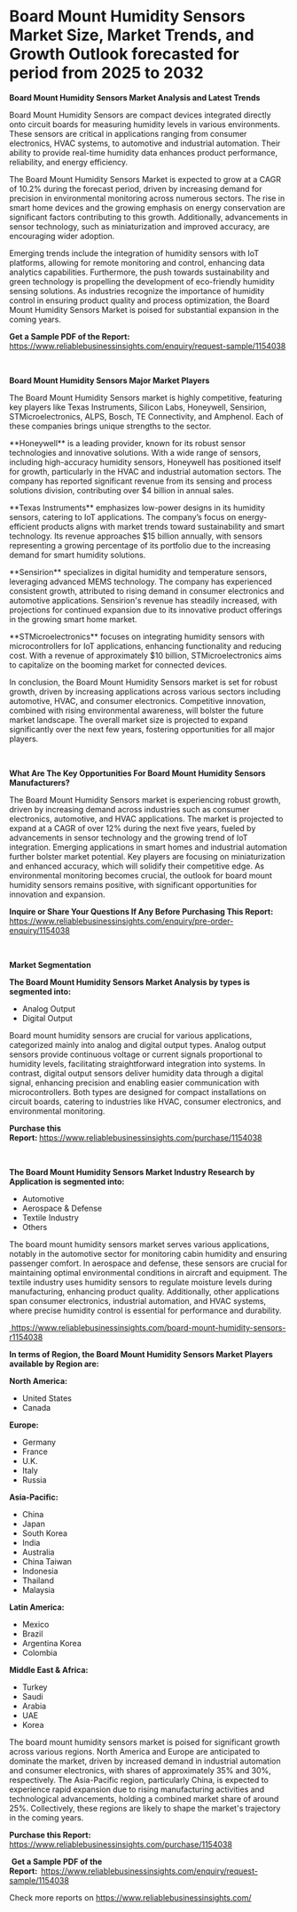 <p><h1>Board Mount Humidity Sensors Market Size, Market Trends, and Growth Outlook forecasted for period from 2025 to 2032</h1></p><p><strong>Board Mount Humidity Sensors Market Analysis and Latest Trends</strong></p>
<p><p>Board Mount Humidity Sensors are compact devices integrated directly onto circuit boards for measuring humidity levels in various environments. These sensors are critical in applications ranging from consumer electronics, HVAC systems, to automotive and industrial automation. Their ability to provide real-time humidity data enhances product performance, reliability, and energy efficiency.</p><p>The Board Mount Humidity Sensors Market is expected to grow at a CAGR of 10.2% during the forecast period, driven by increasing demand for precision in environmental monitoring across numerous sectors. The rise in smart home devices and the growing emphasis on energy conservation are significant factors contributing to this growth. Additionally, advancements in sensor technology, such as miniaturization and improved accuracy, are encouraging wider adoption.</p><p>Emerging trends include the integration of humidity sensors with IoT platforms, allowing for remote monitoring and control, enhancing data analytics capabilities. Furthermore, the push towards sustainability and green technology is propelling the development of eco-friendly humidity sensing solutions. As industries recognize the importance of humidity control in ensuring product quality and process optimization, the Board Mount Humidity Sensors Market is poised for substantial expansion in the coming years.</p></p>
<p><strong>Get a Sample PDF of the Report:&nbsp;</strong> <a href="https://www.reliablebusinessinsights.com/enquiry/request-sample/1154038?utm_campaign=3133&utm_medium=2&utm_source=Github&utm_content=ia&utm_term=07042025&utm_id=board-mount-humidity-sensors">https://www.reliablebusinessinsights.com/enquiry/request-sample/1154038</a></p>
<p>&nbsp;</p>
<p><strong>Board Mount Humidity Sensors Major Market Players</strong></p>
<p><p>The Board Mount Humidity Sensors market is highly competitive, featuring key players like Texas Instruments, Silicon Labs, Honeywell, Sensirion, STMicroelectronics, ALPS, Bosch, TE Connectivity, and Amphenol. Each of these companies brings unique strengths to the sector.</p><p>**Honeywell** is a leading provider, known for its robust sensor technologies and innovative solutions. With a wide range of sensors, including high-accuracy humidity sensors, Honeywell has positioned itself for growth, particularly in the HVAC and industrial automation sectors. The company has reported significant revenue from its sensing and process solutions division, contributing over $4 billion in annual sales.</p><p>**Texas Instruments** emphasizes low-power designs in its humidity sensors, catering to IoT applications. The company’s focus on energy-efficient products aligns with market trends toward sustainability and smart technology. Its revenue approaches $15 billion annually, with sensors representing a growing percentage of its portfolio due to the increasing demand for smart humidity solutions.</p><p>**Sensirion** specializes in digital humidity and temperature sensors, leveraging advanced MEMS technology. The company has experienced consistent growth, attributed to rising demand in consumer electronics and automotive applications. Sensirion's revenue has steadily increased, with projections for continued expansion due to its innovative product offerings in the growing smart home market.</p><p>**STMicroelectronics** focuses on integrating humidity sensors with microcontrollers for IoT applications, enhancing functionality and reducing cost. With a revenue of approximately $10 billion, STMicroelectronics aims to capitalize on the booming market for connected devices.</p><p>In conclusion, the Board Mount Humidity Sensors market is set for robust growth, driven by increasing applications across various sectors including automotive, HVAC, and consumer electronics. Competitive innovation, combined with rising environmental awareness, will bolster the future market landscape. The overall market size is projected to expand significantly over the next few years, fostering opportunities for all major players.</p></p>
<p>&nbsp;</p>
<p><strong>What Are The Key Opportunities For Board Mount Humidity Sensors Manufacturers?</strong></p>
<p><p>The Board Mount Humidity Sensors market is experiencing robust growth, driven by increasing demand across industries such as consumer electronics, automotive, and HVAC applications. The market is projected to expand at a CAGR of over 12% during the next five years, fueled by advancements in sensor technology and the growing trend of IoT integration. Emerging applications in smart homes and industrial automation further bolster market potential. Key players are focusing on miniaturization and enhanced accuracy, which will solidify their competitive edge. As environmental monitoring becomes crucial, the outlook for board mount humidity sensors remains positive, with significant opportunities for innovation and expansion.</p></p>
<p><strong>Inquire or Share Your Questions If Any Before Purchasing This Report:</strong> <a href="https://www.reliablebusinessinsights.com/enquiry/pre-order-enquiry/1154038?utm_campaign=3133&utm_medium=2&utm_source=Github&utm_content=ia&utm_term=07042025&utm_id=board-mount-humidity-sensors">https://www.reliablebusinessinsights.com/enquiry/pre-order-enquiry/1154038</a></p>
<p>&nbsp;</p>
<p><strong>Market Segmentation</strong></p>
<p><strong>The Board Mount Humidity Sensors Market Analysis by types is segmented into:</strong></p>
<p><ul><li>Analog Output</li><li>Digital Output</li></ul></p>
<p><p>Board mount humidity sensors are crucial for various applications, categorized mainly into analog and digital output types. Analog output sensors provide continuous voltage or current signals proportional to humidity levels, facilitating straightforward integration into systems. In contrast, digital output sensors deliver humidity data through a digital signal, enhancing precision and enabling easier communication with microcontrollers. Both types are designed for compact installations on circuit boards, catering to industries like HVAC, consumer electronics, and environmental monitoring.</p></p>
<p><strong>Purchase this Report:&nbsp;</strong><a href="https://www.reliablebusinessinsights.com/purchase/1154038?utm_campaign=3133&utm_medium=2&utm_source=Github&utm_content=ia&utm_term=07042025&utm_id=board-mount-humidity-sensors">https://www.reliablebusinessinsights.com/purchase/1154038</a></p>
<p>&nbsp;</p>
<p><strong>The Board Mount Humidity Sensors Market Industry Research by Application is segmented into:</strong></p>
<p><ul><li>Automotive</li><li>Aerospace & Defense</li><li>Textile Industry</li><li>Others</li></ul></p>
<p><p>The board mount humidity sensors market serves various applications, notably in the automotive sector for monitoring cabin humidity and ensuring passenger comfort. In aerospace and defense, these sensors are crucial for maintaining optimal environmental conditions in aircraft and equipment. The textile industry uses humidity sensors to regulate moisture levels during manufacturing, enhancing product quality. Additionally, other applications span consumer electronics, industrial automation, and HVAC systems, where precise humidity control is essential for performance and durability.</p></p>
<p><a href="https://www.reliablebusinessinsights.com/board-mount-humidity-sensors-r1154038?utm_campaign=3133&utm_medium=2&utm_source=Github&utm_content=ia&utm_term=07042025&utm_id=board-mount-humidity-sensors">&nbsp;https://www.reliablebusinessinsights.com/board-mount-humidity-sensors-r1154038</a></p>
<p><strong>In terms of Region, the Board Mount Humidity Sensors Market Players available by Region are:</strong></p>
<p>
    <p> <strong> North America: </strong>
        <ul>
            <li>United States</li>
            <li>Canada</li>
        </ul>
        </p> 
    <p> <strong> Europe: </strong>
        <ul>
            <li>Germany</li>
            <li>France</li>
            <li>U.K.</li>
            <li>Italy</li>
            <li>Russia</li>
        </ul>
        </p> 
    <p> <strong> Asia-Pacific: </strong>
        <ul>
            <li>China</li>
            <li>Japan</li>
            <li>South Korea</li>
            <li>India</li>
            <li>Australia</li>
            <li>China Taiwan</li>
            <li>Indonesia</li>
            <li>Thailand</li>
            <li>Malaysia</li>
        </ul>
        </p> 
    <p> <strong> Latin America: </strong>
        <ul>
            <li>Mexico</li>
            <li>Brazil</li>
            <li>Argentina Korea</li>
            <li>Colombia</li>
        </ul>
        </p> 
    <p> <strong> Middle East & Africa: </strong>
        <ul>
            <li>Turkey</li>
            <li>Saudi</li>
            <li>Arabia</li>
            <li>UAE</li>
            <li>Korea</li>
        </ul>
    </p>
    </p>
<p><p>The board mount humidity sensors market is poised for significant growth across various regions. North America and Europe are anticipated to dominate the market, driven by increased demand in industrial automation and consumer electronics, with shares of approximately 35% and 30%, respectively. The Asia-Pacific region, particularly China, is expected to experience rapid expansion due to rising manufacturing activities and technological advancements, holding a combined market share of around 25%. Collectively, these regions are likely to shape the market's trajectory in the coming years.</p></p>
<p><strong>Purchase this Report: </strong><a href="https://www.reliablebusinessinsights.com/purchase/1154038?utm_campaign=3133&utm_medium=2&utm_source=Github&utm_content=ia&utm_term=07042025&utm_id=board-mount-humidity-sensors">https://www.reliablebusinessinsights.com/purchase/1154038</a></p>
<p>&nbsp;<strong>Get a Sample PDF of the Report:&nbsp;&nbsp;</strong><a href="https://www.reliablebusinessinsights.com/enquiry/request-sample/1154038?utm_campaign=3133&utm_medium=2&utm_source=Github&utm_content=ia&utm_term=07042025&utm_id=board-mount-humidity-sensors">https://www.reliablebusinessinsights.com/enquiry/request-sample/1154038</a></p>
<p><strong></strong></p>
<p>Check more reports on <a href="https://www.reliablebusinessinsights.com/?utm_campaign=3133&utm_medium=2&utm_source=Github&utm_content=ia&utm_term=07042025&utm_id=board-mount-humidity-sensors">https://www.reliablebusinessinsights.com/</a></p>